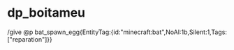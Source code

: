 # dp_boitameu

/give @p bat_spawn_egg{EntityTag:{id:"minecraft:bat",NoAI:1b,Silent:1,Tags:["reparation"]}}
